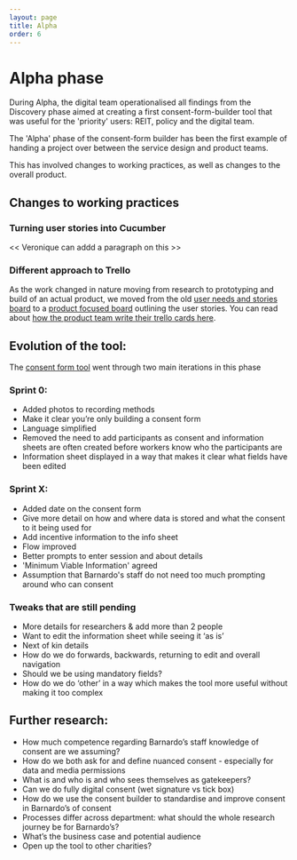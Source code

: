 ```yaml
---
layout: page
title: Alpha
order: 6
---
```


# Alpha phase

During Alpha, the digital team operationalised all findings from the Discovery phase aimed at creating a first consent-form-builder tool that was useful for the 'priority' users: REIT, policy and the digital team.

The 'Alpha' phase of the consent-form builder has been the first example of handing a project over between the service design and product teams.

This has involved changes to working practices, as well as changes to the overall product. 

## Changes to working practices

### Turning user stories into Cucumber
<< Veronique can addd a paragraph on this >>

### Different approach to Trello
As the work changed in nature moving from research to prototyping and build of an actual product, we moved from the old [user needs and stories board](https://trello.com/b/QTNcy2kO/consent-form-builder-research-and-design) to a [product focused board](https://trello.com/b/6vlAUkPe/product-team-consent-form) outlining the user stories. You can read about [how the product team write their trello cards here](https://barnardos.github.io/team-handbook/trello-cards).

## Evolution of the tool:
The [consent form tool](https://consent-form.barnardos.digital) went through two main iterations in this phase

### Sprint 0: 
 * Added photos to recording methods
 * Make it clear you’re only building a consent form
 * Language simplified 
 * Removed the need to add participants as consent and information sheets are often created before workers know who the participants are 
 * Information sheet displayed in a way that makes it clear what fields have been edited

### Sprint X:
 * Added date on the consent form
 * Give more detail on how and where data is stored and what the consent to it being used for
 * Add incentive information to the info sheet
 * Flow improved
 * Better prompts to enter session and about details
 * 'Minimum Viable Information' agreed
 * Assumption that Barnardo's staff do not need too much prompting around who can consent
 

### Tweaks that are still pending
 * More details for researchers & add more than 2 people
 * Want to edit the information sheet while seeing it ‘as is’
 * Next of kin details
 * How do we do forwards, backwards, returning to edit and overall navigation
 * Should we be using mandatory fields? 
 * How do we do ‘other’ in a way which makes the tool more useful without making it too complex 


## Further research:

* How much competence regarding Barnardo’s staff knowledge of consent are we assuming?
* How do we both ask for and define nuanced consent - especially for data and media permissions
* What is and who is and who sees themselves as gatekeepers?
 * Can we do fully digital consent (wet signature vs tick box)
* How do we use the consent builder to standardise and improve consent in Barnardo’s
 of consent
* Processes differ across department: what should the whole research journey be for Barnardo’s?
* What’s the business case and potential audience
* Open up the tool to other charities?
 


